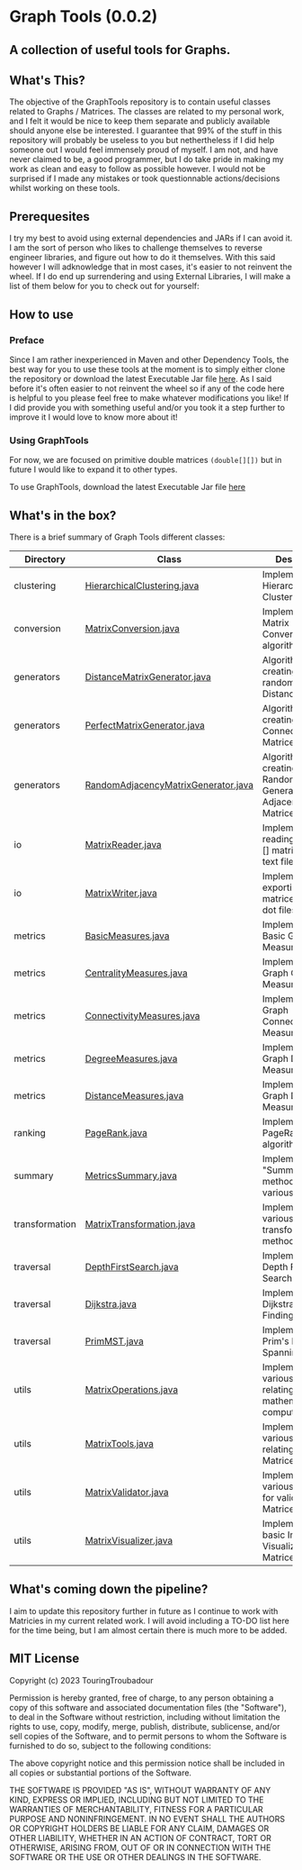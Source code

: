 # Graph Tools (0.0.2)

## A collection of useful tools for Graphs.

## What's This?

The objective of the GraphTools repository is to contain useful classes related to Graphs / Matrices.
The classes are related to my personal work, and I felt it would be nice to keep them separate and publicly available should anyone else be interested. 
I guarantee that 99% of the stuff in this repository will probably be useless to you but nethertheless if I did help someone out I would feel immensely proud of myself.
I am not, and have never claimed to be, a good programmer, but I do take pride in making my work as clean and easy to follow as possible however.
I would not be surprised if I made any mistakes or took questionnable actions/decisions whilst working on these tools. 

## Prerequesites

I try my best to avoid using external dependencies and JARs if I can avoid it. I am the sort of person who likes to challenge themselves to reverse engineer libraries, and figure out how to do it themselves. With this said however I will adknowledge that in most cases, it's easier to not reinvent the wheel. 
If I do end up surrendering and using External Libraries, I will make a list of them below for you to check out for yourself:

## How to use

### Preface

Since I am rather inexperienced in Maven and other Dependency Tools, the best way for you to use these tools at the moment is to simply either clone the repository or download the latest Executable Jar file [here](./dist/). As I said before it's often easier to not reinvent the wheel so if any of the code here is helpful to you please feel free to make whatever modifications you like! If I did provide you with something useful and/or you took it a step further to improve it I would love to know more about it!

### Using GraphTools

For now, we are focused on primitive double matrices `(double[][])` but in future I would like to expand it to other types.

To use GraphTools, download the latest Executable Jar file [here](./dist/)

## What's in the box?

There is a brief summary of Graph Tools different classes:

| Directory | Class | Description |
| --- | --- | --- |
| clustering | [HierarchicalClustering.java](src/com/graphtools/clustering/HierarchicalClustering.java) | Implementation of Hierarchical Clustering |
| conversion | [MatrixConversion.java](src/com/graphtools/conversion/MatrixConversion.java) | Implementation of Matrix Conversion algorithms |
| generators | [DistanceMatrixGenerator.java](src/com/graphtools/generators/DistanceMatrixGenerator.java) | Algorithm for creating randomised Distance Matrices |
| generators | [PerfectMatrixGenerator.java](src/com/graphtools/generators/PerfectMatrixGenerator.java) | Algorithm for creating Fully-Connected Sub-Matrices |
| generators | [RandomAdjacencyMatrixGenerator.java](src/com/graphtools/generators/RandomAdjacencyMatrixGenerator.java) | Algorithm for creating Randomly Generated Adjacency Matrices |
| io | [MatrixReader.java](src/com/graphtools/io/MatrixReader.java) | Implementation of reading double[][] matrices from text files |
| io | [MatrixWriter.java](src/com/graphtools/io/MatrixWriter.java) | Implementation of exporting matrices to text or dot files |
| metrics | [BasicMeasures.java](src/com/graphtools/metrics/BasicMeasures.java) | Implementation of Basic Graph Measures/Metrics |
| metrics | [CentralityMeasures.java](src/com/graphtools/metrics/CentralityMeasures.java) | Implementation of Graph Centrality Measures/Metrics |
| metrics | [ConnectivityMeasures.java](src/com/graphtools/metrics/ConnectivityMeasures.java) | Implementation of Graph Connectivity Measures/Metrics |
| metrics | [DegreeMeasures.java](src/com/graphtools/metrics/DegreeMeasures.java) | Implementation of Graph Degree Measures/Metrics |
| metrics | [DistanceMeasures.java](src/com/graphtools/metrics/DistanceMeasures.java) | Implementation of Graph Distance Measures/Metrics |
| ranking | [PageRank.java](src/com/graphtools/metrics/PageRank.java) | Implementation of PageRank algorithm |
| summary | [MetricsSummary.java](src/com/graphtools/metrics/MetricsSummary.java) | Implementation of "Summary" methods for various packages|
| transformation | [MatrixTransformation.java](src/com/graphtools/transformation/MatrixTransformation.java) | Implementation of various Matrix transformation methods |
| traversal | [DepthFirstSearch.java](src/com/graphtools/traversal/DepthFirstSearch.java) | Implementation of Depth First Search |
| traversal | [Dijkstra.java](src/com/graphtools/traversal/Dijkstra.java) | Implementation of Dijkstra Path Finding |
| traversal | [PrimMST.java](src/com/graphtools/traversal/PrimMST.java) | Implementation of Prim's Minimum Spanning Tree |
| utils | [MatrixOperations.java](src/com/graphtools/utils/MatrixOperations.java) | Implementation of various tools relating to mathematical computations |
| utils | [MatrixTools.java](src/com/graphtools/utils/MatrixTools.java) | Implementation of various tools relating to Matrices |
| utils | [MatrixValidator.java](src/com/graphtools/utils/MatrixValidator.java) | Implementation of various methods for validating Matrices |
| utils | [MatrixVisualizer.java](src/com/graphtools/utils/MatrixVisualizer.java) | Implementation of basic Image Visualization of Matrices |



## What's coming down the pipeline?

I aim to update this repository further in future as I continue to work with Matricies in my current related work. I will avoid including a TO-DO list here for the time being, but I am almost certain there is much more to be added. 

## MIT License

Copyright (c) 2023 TouringTroubadour

Permission is hereby granted, free of charge, to any person obtaining a copy
of this software and associated documentation files (the "Software"), to deal
in the Software without restriction, including without limitation the rights
to use, copy, modify, merge, publish, distribute, sublicense, and/or sell
copies of the Software, and to permit persons to whom the Software is
furnished to do so, subject to the following conditions:

The above copyright notice and this permission notice shall be included in all
copies or substantial portions of the Software.

THE SOFTWARE IS PROVIDED "AS IS", WITHOUT WARRANTY OF ANY KIND, EXPRESS OR
IMPLIED, INCLUDING BUT NOT LIMITED TO THE WARRANTIES OF MERCHANTABILITY,
FITNESS FOR A PARTICULAR PURPOSE AND NONINFRINGEMENT. IN NO EVENT SHALL THE
AUTHORS OR COPYRIGHT HOLDERS BE LIABLE FOR ANY CLAIM, DAMAGES OR OTHER
LIABILITY, WHETHER IN AN ACTION OF CONTRACT, TORT OR OTHERWISE, ARISING FROM,
OUT OF OR IN CONNECTION WITH THE SOFTWARE OR THE USE OR OTHER DEALINGS IN THE
SOFTWARE.
